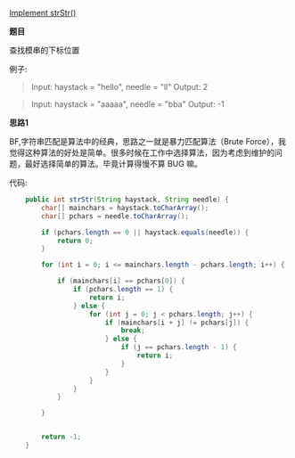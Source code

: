 [Implement strStr()](https://leetcode.com/problems/implement-strstr/)

**题目**

查找模串的下标位置

例子:


>Input: haystack = "hello", needle = "ll"
>Output: 2

>Input: haystack = "aaaaa", needle = "bba"
>Output: -1


**思路1**

BF,字符串匹配是算法中的经典，思路之一就是暴力匹配算法（Brute Force），我觉得这种算法的好处是简单。很多时候在工作中选择算法，因为考虑到维护的问题，最好选择简单的算法。毕竟计算得慢不算 BUG 嘛。

代码:

``` java
    public int strStr(String haystack, String needle) {
        char[] mainchars = haystack.toCharArray();
        char[] pchars = needle.toCharArray();

        if (pchars.length == 0 || haystack.equals(needle)) {
            return 0;
        }

        for (int i = 0; i <= mainchars.length - pchars.length; i++) {

            if (mainchars[i] == pchars[0]) {
                if (pchars.length == 1) {
                    return i;
                } else {
                    for (int j = 0; j < pchars.length; j++) {
                        if (mainchars[i + j] != pchars[j]) {
                            break;
                        } else {
                            if (j == pchars.length - 1) {
                                return i;
                            }
                        }
                    }
                }
            }

        }


        return -1;
    }
```


